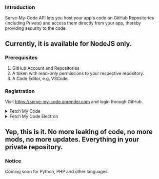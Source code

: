 ### Introduction
Serve-My-Code API lets you host your app's code on GitHub Repositories (including Private) and access them directly from your app, thereby providing security to the code.
##
## Currently, it is available for NodeJS only.
### Prerequisites
1) GitHub Account and Repositories
2) A token with read-only permissions to your respective repository.
3) A Code Editor, e.g, VSCode.

### Registration
Visit https://serve-my-code.onrender.com and login through GitHub.

<details>

<summary>Fetch My Code</summary>

### Creating a project
On login, you will be redirected to the dashboard.<br>
1) Click on new project
2) Enter the data 
3) Click on create

```
Package Name is the name of the package you're going to create.
Ex: com.packagename.apk.
App Name is the name of the app you're creating.
Ex: Example App
Token is the fine-grained token with read-only permissions to your repository which contains the code for your project (private or public).

Fill in the other details with respect to your project.
```

### Installation
Open your code editor.
Run this in the terminal after <code>npm init</code>.

Make sure the values of packageName, appName, author keys in your package.json file are exactly the same as the ones you entered while creating a project in https://serve-my-code.onrender.com/


```
npm i fetch-my-code
```

Create index.js file and put this snippet of code in the file.

```
require("fetch-my-code");
```

Your receiver-end is now ready.
Now, you just have to edit your repository and your app is automatically updated.

### Important Notes :-
1) An express js app is already running on the port (process.env.PORT || 9000). You can just use the same app for your project using the app variable.
2) Local media can't be loaded yet. You may use the external URLs though.
3) The static directory is declared by default. So any of your files in the static directory will be loaded whenever requested.
4) Important Syntaxes:-
```
For static files:
<script src="/static/hello.js"></script>

For require statements:
1) For node_modules:
Ex: require('express');

2) For files:
Ex: require("static/hello.js");

```

</details>

<details>
  <summary>Fetch My Code Electron</summary>

  ### Coming Soon 
</details>

## Yep, this is it. No more leaking of code, no more mods, no more updates. Everything in your private repository.


### Notice
Coming soon for Python, PHP and other languages.
